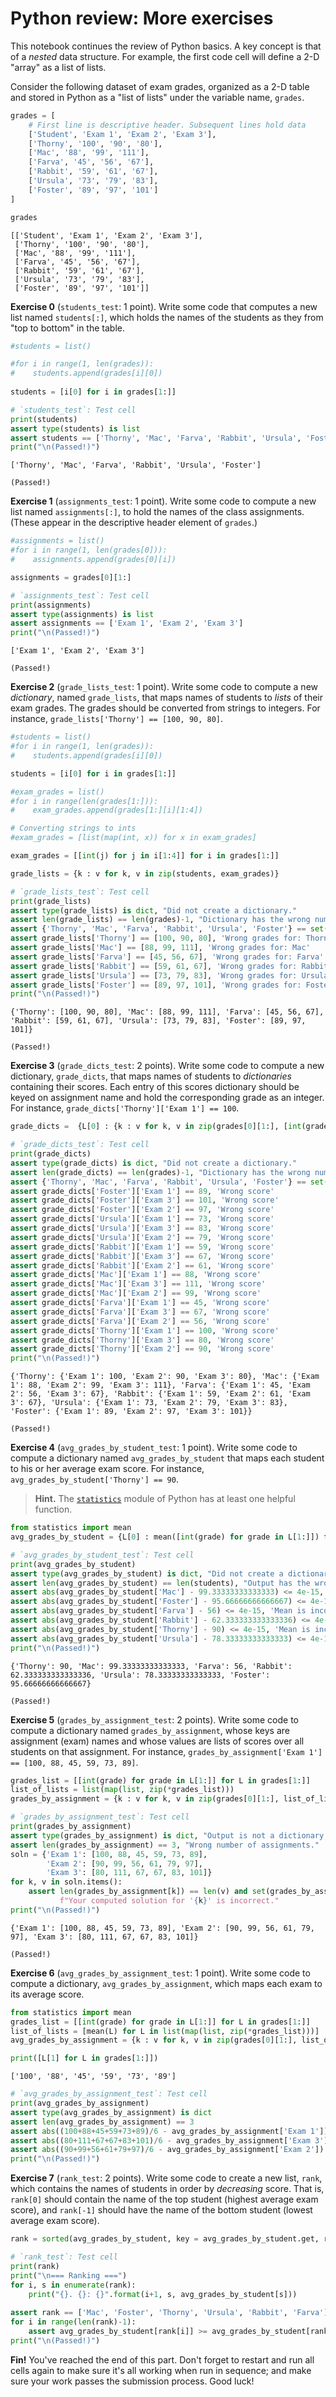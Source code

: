 # Python review: More exercises

This notebook continues the review of Python basics. A key concept is that of a _nested_ data structure. For example, the first code cell will define a 2-D "array" as a list of lists.

Consider the following dataset of exam grades, organized as a 2-D table and stored in Python as a "list of lists" under the variable name, `grades`.


```python
grades = [
    # First line is descriptive header. Subsequent lines hold data
    ['Student', 'Exam 1', 'Exam 2', 'Exam 3'],
    ['Thorny', '100', '90', '80'],
    ['Mac', '88', '99', '111'],
    ['Farva', '45', '56', '67'],
    ['Rabbit', '59', '61', '67'],
    ['Ursula', '73', '79', '83'],
    ['Foster', '89', '97', '101']
]

grades
```




    [['Student', 'Exam 1', 'Exam 2', 'Exam 3'],
     ['Thorny', '100', '90', '80'],
     ['Mac', '88', '99', '111'],
     ['Farva', '45', '56', '67'],
     ['Rabbit', '59', '61', '67'],
     ['Ursula', '73', '79', '83'],
     ['Foster', '89', '97', '101']]



**Exercise 0** (`students_test`: 1 point). Write some code that computes a new list named `students[:]`, which holds the names of the students as they from "top to bottom" in the table.


```python
#students = list()

#for i in range(1, len(grades)):
#    students.append(grades[i][0])
    
students = [i[0] for i in grades[1:]]
```


```python
# `students_test`: Test cell
print(students)
assert type(students) is list
assert students == ['Thorny', 'Mac', 'Farva', 'Rabbit', 'Ursula', 'Foster']
print("\n(Passed!)")
```

    ['Thorny', 'Mac', 'Farva', 'Rabbit', 'Ursula', 'Foster']
    
    (Passed!)
    

**Exercise 1** (`assignments_test`: 1 point). Write some code to compute a new list named `assignments[:]`, to hold the names of the class assignments. (These appear in the descriptive header element of `grades`.)


```python
#assignments = list()
#for i in range(1, len(grades[0])):
#    assignments.append(grades[0][i])

assignments = grades[0][1:]
```


```python
# `assignments_test`: Test cell
print(assignments)
assert type(assignments) is list
assert assignments == ['Exam 1', 'Exam 2', 'Exam 3']
print("\n(Passed!)")
```

    ['Exam 1', 'Exam 2', 'Exam 3']
    
    (Passed!)
    

**Exercise 2** (`grade_lists_test`: 1 point). Write some code to compute a new _dictionary_, named `grade_lists`, that maps names of students to _lists_ of their exam grades. The grades should be converted from strings to integers. For instance, `grade_lists['Thorny'] == [100, 90, 80]`.


```python
#students = list()
#for i in range(1, len(grades)):
#    students.append(grades[i][0])

students = [i[0] for i in grades[1:]]

#exam_grades = list()
#for i in range(len(grades[1:])):
#    exam_grades.append(grades[1:][i][1:4])

# Converting strings to ints
#exam_grades = [list(map(int, x)) for x in exam_grades]

exam_grades = [[int(j) for j in i[1:4]] for i in grades[1:]]

grade_lists = {k : v for k, v in zip(students, exam_grades)}
```


```python
# `grade_lists_test`: Test cell
print(grade_lists)
assert type(grade_lists) is dict, "Did not create a dictionary."
assert len(grade_lists) == len(grades)-1, "Dictionary has the wrong number of entries."
assert {'Thorny', 'Mac', 'Farva', 'Rabbit', 'Ursula', 'Foster'} == set(grade_lists.keys()), "Dictionary has the wrong keys."
assert grade_lists['Thorny'] == [100, 90, 80], 'Wrong grades for: Thorny'
assert grade_lists['Mac'] == [88, 99, 111], 'Wrong grades for: Mac'
assert grade_lists['Farva'] == [45, 56, 67], 'Wrong grades for: Farva'
assert grade_lists['Rabbit'] == [59, 61, 67], 'Wrong grades for: Rabbit'
assert grade_lists['Ursula'] == [73, 79, 83], 'Wrong grades for: Ursula'
assert grade_lists['Foster'] == [89, 97, 101], 'Wrong grades for: Foster'
print("\n(Passed!)")
```

    {'Thorny': [100, 90, 80], 'Mac': [88, 99, 111], 'Farva': [45, 56, 67], 'Rabbit': [59, 61, 67], 'Ursula': [73, 79, 83], 'Foster': [89, 97, 101]}
    
    (Passed!)
    

**Exercise 3** (`grade_dicts_test`: 2 points). Write some code to compute a new dictionary, `grade_dicts`, that maps names of students to _dictionaries_ containing their scores. Each entry of this scores dictionary should be keyed on assignment name and hold the corresponding grade as an integer. For instance, `grade_dicts['Thorny']['Exam 1'] == 100`.


```python
grade_dicts =  {L[0] : {k : v for k, v in zip(grades[0][1:], [int(grade) for grade in L[1:]])} for L in grades[1:]}
```


```python
# `grade_dicts_test`: Test cell
print(grade_dicts)
assert type(grade_dicts) is dict, "Did not create a dictionary."
assert len(grade_dicts) == len(grades)-1, "Dictionary has the wrong number of entries."
assert {'Thorny', 'Mac', 'Farva', 'Rabbit', 'Ursula', 'Foster'} == set(grade_dicts.keys()), "Dictionary has the wrong keys."
assert grade_dicts['Foster']['Exam 1'] == 89, 'Wrong score'
assert grade_dicts['Foster']['Exam 3'] == 101, 'Wrong score'
assert grade_dicts['Foster']['Exam 2'] == 97, 'Wrong score'
assert grade_dicts['Ursula']['Exam 1'] == 73, 'Wrong score'
assert grade_dicts['Ursula']['Exam 3'] == 83, 'Wrong score'
assert grade_dicts['Ursula']['Exam 2'] == 79, 'Wrong score'
assert grade_dicts['Rabbit']['Exam 1'] == 59, 'Wrong score'
assert grade_dicts['Rabbit']['Exam 3'] == 67, 'Wrong score'
assert grade_dicts['Rabbit']['Exam 2'] == 61, 'Wrong score'
assert grade_dicts['Mac']['Exam 1'] == 88, 'Wrong score'
assert grade_dicts['Mac']['Exam 3'] == 111, 'Wrong score'
assert grade_dicts['Mac']['Exam 2'] == 99, 'Wrong score'
assert grade_dicts['Farva']['Exam 1'] == 45, 'Wrong score'
assert grade_dicts['Farva']['Exam 3'] == 67, 'Wrong score'
assert grade_dicts['Farva']['Exam 2'] == 56, 'Wrong score'
assert grade_dicts['Thorny']['Exam 1'] == 100, 'Wrong score'
assert grade_dicts['Thorny']['Exam 3'] == 80, 'Wrong score'
assert grade_dicts['Thorny']['Exam 2'] == 90, 'Wrong score'
print("\n(Passed!)")
```

    {'Thorny': {'Exam 1': 100, 'Exam 2': 90, 'Exam 3': 80}, 'Mac': {'Exam 1': 88, 'Exam 2': 99, 'Exam 3': 111}, 'Farva': {'Exam 1': 45, 'Exam 2': 56, 'Exam 3': 67}, 'Rabbit': {'Exam 1': 59, 'Exam 2': 61, 'Exam 3': 67}, 'Ursula': {'Exam 1': 73, 'Exam 2': 79, 'Exam 3': 83}, 'Foster': {'Exam 1': 89, 'Exam 2': 97, 'Exam 3': 101}}
    
    (Passed!)
    

**Exercise 4** (`avg_grades_by_student_test`: 1 point). Write some code to compute a dictionary named `avg_grades_by_student` that maps each student to his or her average exam score. For instance, `avg_grades_by_student['Thorny'] == 90`.

> **Hint.** The [`statistics`](https://docs.python.org/3.5/library/statistics.html) module of Python has at least one helpful function.


```python
from statistics import mean
avg_grades_by_student = {L[0] : mean([int(grade) for grade in L[1:]]) for L in grades[1:]}
```


```python
# `avg_grades_by_student_test`: Test cell
print(avg_grades_by_student)
assert type(avg_grades_by_student) is dict, "Did not create a dictionary."
assert len(avg_grades_by_student) == len(students), "Output has the wrong number of students."
assert abs(avg_grades_by_student['Mac'] - 99.33333333333333) <= 4e-15, 'Mean is incorrect'
assert abs(avg_grades_by_student['Foster'] - 95.66666666666667) <= 4e-15, 'Mean is incorrect'
assert abs(avg_grades_by_student['Farva'] - 56) <= 4e-15, 'Mean is incorrect'
assert abs(avg_grades_by_student['Rabbit'] - 62.333333333333336) <= 4e-15, 'Mean is incorrect'
assert abs(avg_grades_by_student['Thorny'] - 90) <= 4e-15, 'Mean is incorrect'
assert abs(avg_grades_by_student['Ursula'] - 78.33333333333333) <= 4e-15, 'Mean is incorrect'
print("\n(Passed!)")
```

    {'Thorny': 90, 'Mac': 99.33333333333333, 'Farva': 56, 'Rabbit': 62.333333333333336, 'Ursula': 78.33333333333333, 'Foster': 95.66666666666667}
    
    (Passed!)
    

**Exercise 5** (`grades_by_assignment_test`: 2 points). Write some code to compute a dictionary named `grades_by_assignment`, whose keys are assignment (exam) names and whose values are lists of scores over all students on that assignment. For instance, `grades_by_assignment['Exam 1'] == [100, 88, 45, 59, 73, 89]`.


```python
grades_list = [[int(grade) for grade in L[1:]] for L in grades[1:]]
list_of_lists = list(map(list, zip(*grades_list)))
grades_by_assignment = {k : v for k, v in zip(grades[0][1:], list_of_lists)}
```


```python
# `grades_by_assignment_test`: Test cell
print(grades_by_assignment)
assert type(grades_by_assignment) is dict, "Output is not a dictionary."
assert len(grades_by_assignment) == 3, "Wrong number of assignments."
soln = {'Exam 1': [100, 88, 45, 59, 73, 89],
        'Exam 2': [90, 99, 56, 61, 79, 97],
        'Exam 3': [80, 111, 67, 67, 83, 101]}
for k, v in soln.items():
    assert len(grades_by_assignment[k]) == len(v) and set(grades_by_assignment[k]) == set(soln[k]), \
           f"Your computed solution for '{k}' is incorrect."
print("\n(Passed!)")
```

    {'Exam 1': [100, 88, 45, 59, 73, 89], 'Exam 2': [90, 99, 56, 61, 79, 97], 'Exam 3': [80, 111, 67, 67, 83, 101]}
    
    (Passed!)
    

**Exercise 6** (`avg_grades_by_assignment_test`: 1 point). Write some code to compute a dictionary, `avg_grades_by_assignment`, which maps each exam to its average score.


```python
from statistics import mean
grades_list = [[int(grade) for grade in L[1:]] for L in grades[1:]]
list_of_lists = [mean(L) for L in list(map(list, zip(*grades_list)))]
avg_grades_by_assignment = {k : v for k, v in zip(grades[0][1:], list_of_lists)}

print([L[1] for L in grades[1:]])
```

    ['100', '88', '45', '59', '73', '89']
    


```python
# `avg_grades_by_assignment_test`: Test cell
print(avg_grades_by_assignment)
assert type(avg_grades_by_assignment) is dict
assert len(avg_grades_by_assignment) == 3
assert abs((100+88+45+59+73+89)/6 - avg_grades_by_assignment['Exam 1']) <= 7e-15
assert abs((80+111+67+67+83+101)/6 - avg_grades_by_assignment['Exam 3']) <= 7e-15
assert abs((90+99+56+61+79+97)/6 - avg_grades_by_assignment['Exam 2']) <= 7e-15
print("\n(Passed!)")
```

**Exercise 7** (`rank_test`: 2 points). Write some code to create a new list, `rank`, which contains the names of students in order by _decreasing_ score. That is, `rank[0]` should contain the name of the top student (highest average exam score), and `rank[-1]` should have the name of the bottom student (lowest average exam score).


```python
rank = sorted(avg_grades_by_student, key = avg_grades_by_student.get, reverse = True)
```


```python
# `rank_test`: Test cell
print(rank)
print("\n=== Ranking ===")
for i, s in enumerate(rank):
    print("{}. {}: {}".format(i+1, s, avg_grades_by_student[s]))
    
assert rank == ['Mac', 'Foster', 'Thorny', 'Ursula', 'Rabbit', 'Farva']
for i in range(len(rank)-1):
    assert avg_grades_by_student[rank[i]] >= avg_grades_by_student[rank[i+1]]
print("\n(Passed!)")
```

**Fin!** You've reached the end of this part. Don't forget to restart and run all cells again to make sure it's all working when run in sequence; and make sure your work passes the submission process. Good luck!
